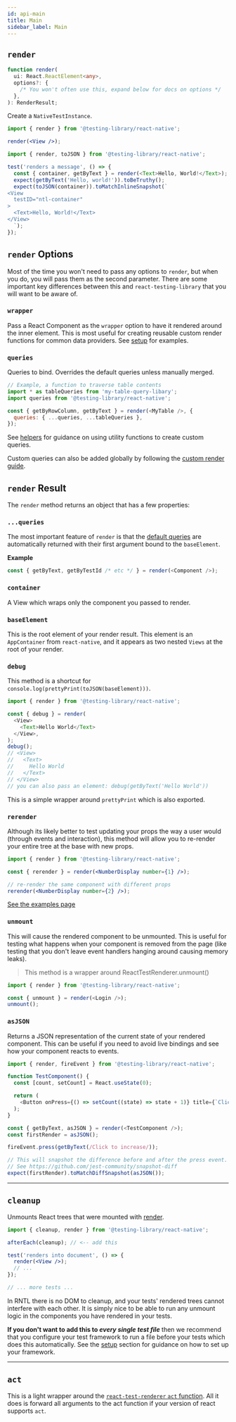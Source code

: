 ```yaml
---
id: api-main
title: Main
sidebar_label: Main
---
```


## `render`

```typescript
function render(
  ui: React.ReactElement<any>,
  options?: {
    /* You won't often use this, expand below for docs on options */
  },
): RenderResult;
```

Create a `NativeTestInstance`.

```jsx
import { render } from '@testing-library/react-native';

render(<View />);
```

```javascript
import { render, toJSON } from '@testing-library/react-native';

test('renders a message', () => {
  const { container, getByText } = render(<Text>Hello, World!</Text>);
  expect(getByText('Hello, world!')).toBeTruthy();
  expect(toJSON(container)).toMatchInlineSnapshot(`
<View
  testID="ntl-container"
>
  <Text>Hello, World!</Text>
</View>
  `);
});
```

## `render` Options

Most of the time you won't need to pass any options to `render`, but when you do, you will pass them
as the second parameter. There are some important key differences between this and
`react-testing-library` that you will want to be aware of.

### `wrapper`

Pass a React Component as the `wrapper` option to have it rendered around the inner element. This is
most useful for creating reusable custom render functions for common data providers. See
[setup](setup.md#custom-render) for examples.

### `queries`

Queries to bind. Overrides the default queries unless manually merged.

```js
// Example, a function to traverse table contents
import * as tableQueries from 'my-table-query-libary';
import queries from '@testing-library/react-native';

const { getByRowColumn, getByText } = render(<MyTable />, {
  queries: { ...queries, ...tableQueries },
});
```

See [helpers](api-helpers.md) for guidance on using utility functions to create custom queries.

Custom queries can also be added globally by following the
[custom render guide](setup.md#custom-render).

## `render` Result

The `render` method returns an object that has a few properties:

### `...queries`

The most important feature of `render` is that the [default queries](api-queries.md) are
automatically returned with their first argument bound to the `baseElement`.

**Example**

```javascript
const { getByText, getByTestId /* etc */ } = render(<Component />);
```

### `container`

A View which wraps only the component you passed to render.

### `baseElement`

This is the root element of your render result. This element is an `AppContainer` from
`react-native`, and it appears as two nested `Views` at the root of your render.

### `debug`

This method is a shortcut for `console.log(prettyPrint(toJSON(baseElement)))`.

```javascript
import { render } from '@testing-library/react-native';

const { debug } = render(
  <View>
    <Text>Hello World</Text>
  </View>,
);
debug();
// <View>
//   <Text>
//     Hello World
//   </Text>
// </View>
// you can also pass an element: debug(getByText('Hello World'))
```

This is a simple wrapper around `prettyPrint` which is also exported.

### `rerender`

Although its likely better to test updating your props the way a user would (through events and
interaction), this method will allow you to re-render your entire tree at the base with new props.

```jsx
import { render } from '@testing-library/react-native';

const { rerender } = render(<NumberDisplay number={1} />);

// re-render the same component with different props
rerender(<NumberDisplay number={2} />);
```

[See the examples page](example-update-props.md)

### `unmount`

This will cause the rendered component to be unmounted. This is useful for testing what happens when
your component is removed from the page (like testing that you don't leave event handlers hanging
around causing memory leaks).

> This method is a wrapper around ReactTestRenderer.unmount()

```javascript
import { render } from '@testing-library/react-native';

const { unmount } = render(<Login />);
unmount();
```

### `asJSON`

Returns a JSON representation of the current state of your rendered component. This can be useful if
you need to avoid live bindings and see how your component reacts to events.

```javascript
import { render, fireEvent } from '@testing-library/react-native';

function TestComponent() {
  const [count, setCount] = React.useState(0);

  return (
    <Button onPress={() => setCount((state) => state + 1)} title={`Click to increase: ${count}`} />
  );
}

const { getByText, asJSON } = render(<TestComponent />);
const firstRender = asJSON();

fireEvent.press(getByText(/Click to increase/));

// This will snapshot the difference before and after the press event.
// See https://github.com/jest-community/snapshot-diff
expect(firstRender).toMatchDiffSnapshot(asJSON());
```

---

## `cleanup`

Unmounts React trees that were mounted with [render](#render).

```jsx
import { cleanup, render } from '@testing-library/react-native';

afterEach(cleanup); // <-- add this

test('renders into document', () => {
  render(<View />);
  // ...
});

// ... more tests ...
```

In RNTL there is no DOM to cleanup, and your tests' rendered trees cannot interfere with each other.
It is simply nice to be able to run any unmount logic in the components you have rendered in your
tests.

**If you don't want to add this to _every single test file_** then we recommend that you configure
your test framework to run a file before your tests which does this automatically. See the
[setup](./setup) section for guidance on how to set up your framework.

---

## `act`

This is a light wrapper around the
[`react-test-renderer` `act` function](https://reactjs.org/docs/test-renderer.html). All it does is
forward all arguments to the act function if your version of react supports `act`.
